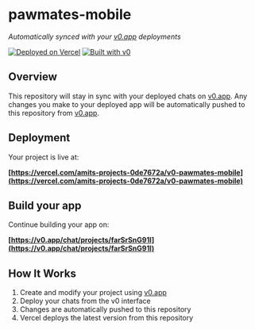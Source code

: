 # pawmates-mobile

*Automatically synced with your [v0.app](https://v0.app) deployments*

[![Deployed on Vercel](https://img.shields.io/badge/Deployed%20on-Vercel-black?style=for-the-badge&logo=vercel)](https://vercel.com/amits-projects-0de7672a/v0-pawmates-mobile)
[![Built with v0](https://img.shields.io/badge/Built%20with-v0.app-black?style=for-the-badge)](https://v0.app/chat/projects/farSrSnG91l)

## Overview

This repository will stay in sync with your deployed chats on [v0.app](https://v0.app).
Any changes you make to your deployed app will be automatically pushed to this repository from [v0.app](https://v0.app).

## Deployment

Your project is live at:

**[https://vercel.com/amits-projects-0de7672a/v0-pawmates-mobile](https://vercel.com/amits-projects-0de7672a/v0-pawmates-mobile)**

## Build your app

Continue building your app on:

**[https://v0.app/chat/projects/farSrSnG91l](https://v0.app/chat/projects/farSrSnG91l)**

## How It Works

1. Create and modify your project using [v0.app](https://v0.app)
2. Deploy your chats from the v0 interface
3. Changes are automatically pushed to this repository
4. Vercel deploys the latest version from this repository